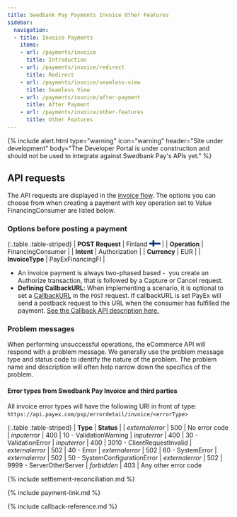 ```yaml
---
title: Swedbank Pay Payments Invoice Other Features
sidebar:
  navigation:
  - title: Invoice Payments
    items:
    - url: /payments/invoice
      title: Introduction
    - url: /payments/invoice/redirect
      title: Redirect
    - url: /payments/invoice/seamless-view
      title: Seamless View
    - url: /payments/invoice/after-payment
      title: After Payment
    - url: /payments/invoice/other-features
      title: Other Features
---
```


{% include alert.html type="warning"
                      icon="warning"
                      header="Site under development"
                      body="The Developer Portal is under construction and 
                      should not be used to integrate against Swedbank Pay's 
                      APIs yet." %}

## API requests

The API requests are displayed in the [invoice flow][invoice-flow]. 
The options you can choose from when creating a payment with key operation 
set to Value FinancingConsumer are listed below.

### Options before posting a payment

{:.table .table-striped}
| **POST Request** |	Finland ![Finish flag][fi-png]  |
| **Operation** |	FinancingConsumer |
| **Intent** | Authorization |
| **Currency** | EUR |
| **InvoiceType** |	PayExFinancingFI |

*   An invoice payment is always two-phased based -  you create an Authorize 
    transaction, that is followed by a Capture or Cancel request.
*   **Defining CallbackURL**: When implementing a scenario, it is optional 
    to set a [CallbackURL][callback-url] in the `POST` request. 
    If callbackURL is set PayEx will send a postback request to this URL when 
    the consumer has fulfilled the payment. 
    [See the Callback API description here.][callback-api]


### Problem messages

When performing unsuccessful operations, the eCommerce API will respond with 
a problem message. We generally use the problem message type and status code 
to identify the nature of the problem. The problem name and description will 
often help narrow down the specifics of the problem.

#### Error types from Swedbank Pay Invoice and third parties 

All invoice error types will have the following URI in front of type: 
`https://api.payex.com/psp/errordetail/invoice/<errorType>`

{:.table .table-striped}
| **Type** | **Status** | 
| *externalerror* | 500 | No error code
| *inputerror* | 400 | 10 - ValidationWarning
| *inputerror* | 400 | 30 - ValidationError
| *inputerror* | 400 | 3010 - ClientRequestInvalid
| *externalerror* | 502 | 40 - Error
| *externalerror* | 502 | 60 - SystemError
| *externalerror* | 502 | 50 - SystemConfigurationError
| *externalerror* | 502 | 9999 - ServerOtherServer
| *forbidden* | 403 | Any other error code

{% include settlement-reconciliation.md %}

{% include payment-link.md %}

{% include callback-reference.md %}

[callback-api]: #
[callback-url]: #
[fi-png]: /assets/img/fi.png
[invoice-flow]: /payments/invoice/index/#invoice-flow
[technical-reference-problem-details]: #
[technical-reference]: #
